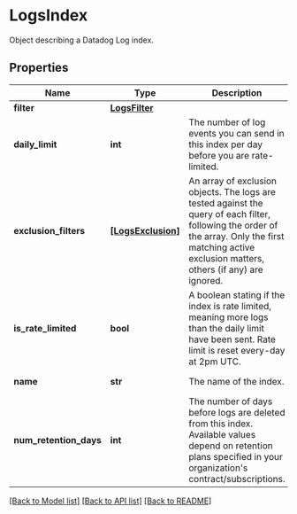 # LogsIndex

Object describing a Datadog Log index.
## Properties
Name | Type | Description | Notes
------------ | ------------- | ------------- | -------------
**filter** | [**LogsFilter**](LogsFilter.md) |  | 
**daily_limit** | **int** | The number of log events you can send in this index per day before you are rate-limited. | [optional] 
**exclusion_filters** | [**[LogsExclusion]**](LogsExclusion.md) | An array of exclusion objects. The logs are tested against the query of each filter, following the order of the array. Only the first matching active exclusion matters, others (if any) are ignored. | [optional] 
**is_rate_limited** | **bool** | A boolean stating if the index is rate limited, meaning more logs than the daily limit have been sent. Rate limit is reset every-day at 2pm UTC. | [optional] [readonly] 
**name** | **str** | The name of the index. | [optional] [readonly] 
**num_retention_days** | **int** | The number of days before logs are deleted from this index. Available values depend on retention plans specified in your organization&#39;s contract/subscriptions. | [optional] 

[[Back to Model list]](README.md#documentation-for-models) [[Back to API list]](README.md#documentation-for-api-endpoints) [[Back to README]](README.md)


